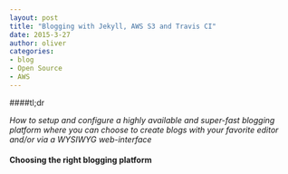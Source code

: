 ```yaml
---
layout: post
title: "Blogging with Jekyll, AWS S3 and Travis CI"
date: 2015-3-27
author: oliver
categories:
- blog
- Open Source
- AWS
---
```


####tl;dr

*How to setup and configure a highly available and super-fast blogging
 platform where you can choose to create blogs with your favorite
 editor and/or via a WYSIWYG web-interface*


#### Choosing the right blogging platform ####








 
